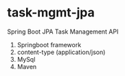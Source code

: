 # task-mgmt-jpa
Spring Boot JPA Task Management API

1. Springboot framework
2. content-type (application/json)
3. MySql
4. Maven
